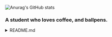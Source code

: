![Anurag's GitHub stats](https://github-readme-stats.vercel.app/api?username=Tachyon711&show_icons=true&theme=transparent)

### A student who loves coffee, and ballpens.

<details>
<summary>README.md</summary>
<br>
- This is how you do dropdown.
- This is how you do dropdown.
- This is how you do dropdown.
</details>

<!---
Tachyon711/Tachyon711 is a ✨ special ✨ repository because its `README.md` (this file) appears on your GitHub profile.
You can click the Preview link to take a look at your changes.
--->

